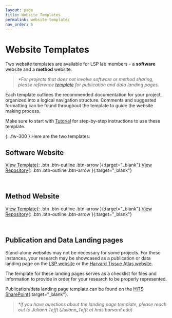 ```yaml
---
layout: page
title: Website Templates
permalink: website-template/
nav_order: 5
---
```


# Website Templates

Two website templates are available for LSP lab members - a **software** website and a **method** website. 

> *\*For projects that does not involve software or method sharing, please reference [template](./website-template.md#publication-and-data-landing-pages) for publication and data landing pages.*

Each template outlines the recommended documentation for your project, organized into a logical navigation structure. Comments and suggested formatting can be found throughout the template to guide the website making process.

Make sure to start with [Tutorial](https://labsyspharm.github.io/jekyll-tutorial/tutorial) for step-by-step instructions to use these template.

{: .fw-300 }
Here are the two templates:

## Software Website

[View Template](https://labsyspharm.github.io/blank-software-website/){: .btn .btn-outline .btn-arrow }{:target="_blank"}
[View Repository](https://github.com/labsyspharm/blank-software-website){: .btn .btn-outline .btn-arrow }{:target="_blank"}

<br>

## Method Website

[View Template](https://labsyspharm.github.io/blank-method-microsite/){: .btn .btn-outline .btn-arrow }{:target="_blank"}
[View Repository](https://github.com/labsyspharm/blank-method-microsite){: .btn .btn-outline .btn-arrow }{:target="_blank"}

<br>

## Publication and Data Landing pages

Stand-alone websites may not be necessary for some projects. For these instances, your research may be showcased as a publication or data landing page on the [LSP website](http://labsyspharm.org) or the [Harvard Tissue Atlas website](http://tissue-atlas.org).

The template for these landing pages serves as a checklist for files and information to provide in order for your research to be properly represented.

Publication/data landing page template can be found on the [HiTS SharePoint](https://hu.sharepoint.com/sites/HiTS/SitePages/Research-Websites.aspx){:target="_blank"}.

> *\*if you have questions about the landing page template, please reach out to Juliann Tefft (Juliann_Tefft at hms.harvard.edu)*

